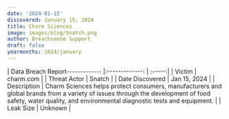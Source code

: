 ```yaml
---
date: '2024-01-15'
discovered: January 15, 2024
title: Charm Sciences
image: images/blog/Snatch.png
author: Breachsense Support
draft: false
yearmonths: 2024/january
---
```


| Data Breach Report------------:     |:-------------:    | :-----:|
| Victim      | charm.com      | 
| Threat Actor      | Snatch      | 
| Date Discovered      | Jan 15, 2024      | 
| Description      | Charm Sciences helps protect consumers, manufacturers and global brands from a variety of issues through the development of food safety, water quality, and environmental diagnostic tests and equipment.      | 
| Leak Size      | Unknown      | 

